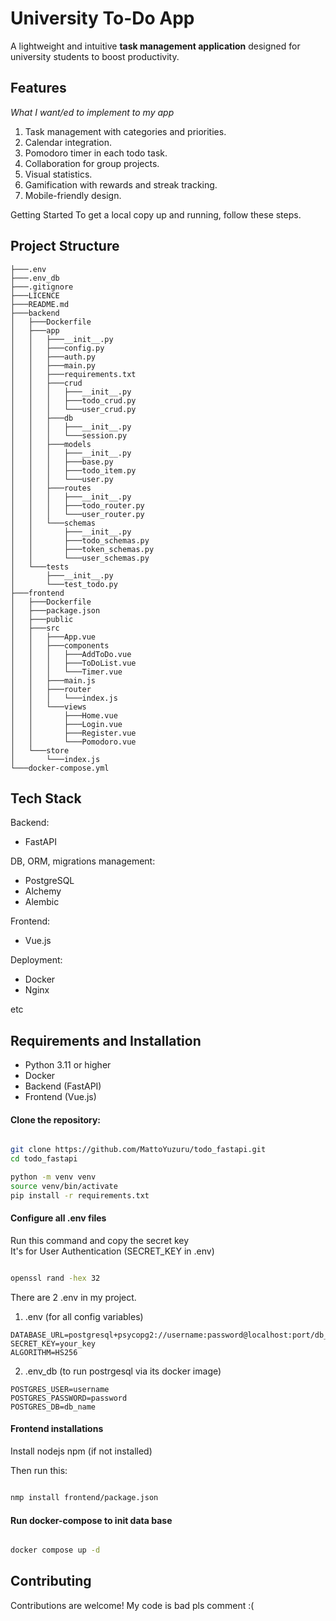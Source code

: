 # University To-Do App

A lightweight and intuitive **task management application** designed for university students to boost productivity.

## Features

_What I want/ed to implement to my app_

1. Task management with categories and priorities.
2. Calendar integration.
3. Pomodoro timer in each todo task.
5. Collaboration for group projects.
6. Visual statistics.
7. Gamification with rewards and streak tracking.
8. Mobile-friendly design.

Getting Started
To get a local copy up and running, follow these steps.


## Project Structure

```
├───.env 
├───.env_db 
├───.gitignore
├───LICENCE
├───README.md
├───backend
│   ├───Dockerfile
│   ├───app
│   │   ├───__init__.py
│   │   ├───config.py
│   │   ├───auth.py
│   │   ├───main.py
│   │   ├───requirements.txt
│   │   ├───crud
│   │   │   ├───__init__.py
│   │   │   ├───todo_crud.py
│   │   │   └───user_crud.py
│   │   ├───db
│   │   │   ├───__init__.py
│   │   │   └───session.py
│   │   ├───models
│   │   │   ├───__init__.py
│   │   │   ├───base.py
│   │   │   ├───todo_item.py
│   │   │   └───user.py
│   │   ├───routes
│   │   │   ├───__init__.py
│   │   │   ├───todo_router.py
│   │   │   └───user_router.py
│   │   └───schemas
│   │       ├───__init__.py
│   │       ├───todo_schemas.py
│   │       ├───token_schemas.py
│   │       └───user_schemas.py
│   └───tests
│       ├───__init__.py
│       └───test_todo.py
├───frontend
│   ├───Dockerfile
│   ├───package.json
│   ├───public
│   ├───src
│   │   ├───App.vue
│   │   ├───components
│   │   │   ├───AddToDo.vue
│   │   │   ├───ToDoList.vue
│   │   │   └───Timer.vue
│   │   ├───main.js
│   │   ├───router
│   │   │   └───index.js
│   │   └───views
│   │       ├───Home.vue
│   │       ├───Login.vue
│   │       ├───Register.vue
│   │       └───Pomodoro.vue
│   └───store
│       └───index.js
└───docker-compose.yml
```

## Tech Stack
Backend: 
* FastAPI

DB, ORM, migrations management:
* PostgreSQL
* Alchemy
* Alembic

Frontend: 
* Vue.js

Deployment:
* Docker
* Nginx

etc


## Requirements and Installation

* Python 3.11 or higher 
* Docker 
* Backend (FastAPI) 
* Frontend (Vue.js) 

#### Clone the repository:

```bash

git clone https://github.com/MattoYuzuru/todo_fastapi.git
cd todo_fastapi

python -m venv venv
source venv/bin/activate
pip install -r requirements.txt
```

#### Configure all .env files

Run this command and copy the secret key\
It's for User Authentication (SECRET_KEY in .env)
```bash

openssl rand -hex 32
```

There are 2 .env in my project. 
1) .env (for all config variables)
```
DATABASE_URL=postgresql+psycopg2://username:password@localhost:port/db_name
SECRET_KEY=your_key
ALGORITHM=HS256
```
2) .env_db (to run postrgesql via its docker image)
```
POSTGRES_USER=username
POSTGRES_PASSWORD=password
POSTGRES_DB=db_name
```

#### Frontend installations
Install nodejs npm (if not installed)

Then run this:
```bash

nmp install frontend/package.json
```


#### Run docker-compose to init data base

```bash

docker compose up -d
```

## Contributing

Contributions are welcome! My code is bad pls comment :(
